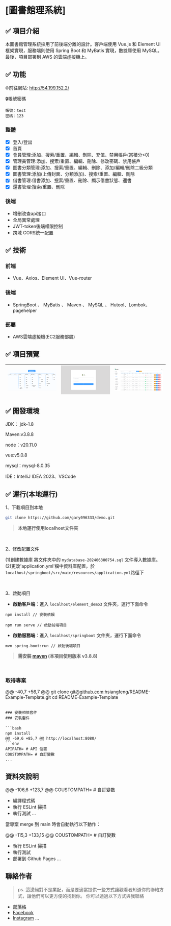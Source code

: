 
# [圖書館理系統]
## 	:white_check_mark: 項目介紹
本圖書館管理系統採用了前後端分離的設計。客戶端使用 Vue.js 和 Element UI 框架實現，服務端則使用 Spring Boot 和 MyBatis 實現，數據庫使用 MySQL。最後，項目部署到 AWS 的雲端虛擬機上。
## :white_check_mark: 功能

:globe_with_meridians:前往網站: http://54.199.152.2/

:lock:帳號密碼 
```bash
帳號：test
密碼：123
```
### 整體
- [x] 登入/登出
- [x] 首頁
- [x] 會員管理:添加、搜索/重置、編輯、刪除、充值、禁用帳戶(當積分<0)
- [x] 管理員管理:添加、搜索/重置、編輯、刪除、修改密碼、禁用帳戶
- [x] 圖書分類管理:添加、搜索/重置、編輯、刪除、添加/編輯/刪除二級分類
- [x] 圖書管理:添加(上傳封面、分類添加)、搜索/重置、編輯、刪除
- [x] 借書管理:借書添加、搜索/重置、刪除、顯示借書狀態、還書
- [x] 還書管理:搜索/重置、刪除

### 後端
- 增刪改查api接口
- 全局異常處理
- JWT-token後端權限控制
- 跨域 CORS統一配置

## :white_check_mark: 技術

### 前端
- Vue、Axios、Element UI、Vue-router
### 後端
- SpringBoot 、 MyBatis 、 Maven 、 MySQL 、 Hutool、Lombok、pagehelper
### 部屬
- AWS雲端虛擬機(EC2服務部屬)


## 	:white_check_mark: 項目預覽
|<img src = "https://github.com/gary096333/test/blob/master/%E5%9C%96%E6%9B%B8%E7%AE%A1%E7%90%86%E7%B3%BB%E7%B5%B1.png">|<img src="https://github.com/gary096333/test/blob/master/login.png">|<img src="https://github.com/gary096333/test/blob/master/userList.png" >|
|--|--|--|

## 	:white_check_mark: 開發環境

JDK： jdk-1.8

Maven:v3.8.8

node：v20.11.0

vue:v5.0.8

mysql：mysql-8.0.35

IDE：IntelliJ IDEA 2023、VSCode

## 	:white_check_mark: 運行(本地運行)


1、下載項目到本地
```bash
git clone https://github.com/gary096333/demo.git
```
>**本地運行使用localhost文件夾**

<br/>

2、修改配置文件

(1)創建數據庫 將文件夾中的 `mydatabase-202406300754.sql` 文件導入數據庫。
(2)更改'application.yml'檔中資料庫配置，於`localhost/springboot/src/main/resources/application.yml`路徑下

<br/>

3、啟動項目

- **啟動客戶端**：進入 `localhost/element_demo3` 文件夾，運行下面命令

```
npm install // 安裝依賴

npm run serve // 啟動前端項目
```
- **啟動服務端**：進入 `localhost/springboot` 文件夾，運行下面命令

```
mvn spring-boot:run // 啟動後端項目
```
>**需安裝 [maven](https://maven.apache.org/download.cgi) (本項目使用版本 v3.8.8)**

<br/>













### 取得專案

@@ -40,7 +56,7 @@ git clone git@github.com:hsiangfeng/README-Example-Template.git
cd README-Example-Template
```

### 安裝相依套件
### 安裝套件

```bash
npm install
@@ -69,6 +85,7 @@ http://localhost:8080/
```env
APIPATH= # API 位置
COUSTOMPATH= # 自訂變數
...
```

## 資料夾說明
@@ -106,6 +123,7 @@ COUSTOMPATH= # 自訂變數
- 編譯程式碼
- 執行 ESLint 掃描
- 執行測試
...

當專案 merge 到 main 時會自動執行以下動作：

@@ -115,3 +133,15 @@ COUSTOMPATH= # 自訂變數
- 執行 ESLint 掃描
- 執行測試
- 部署到 Github Pages
...

## 聯絡作者

> ps. 這邊絕對不是業配，而是要適當提供一些方式讓觀看者知道你的聯絡方式，讓他們可以更方便的找到你。
你可以透過以下方式與我聯絡

- [部落格](https://israynotarray.com/)
- [Facebook](https://www.facebook.com/israynotarray)
- [Instagram](https://www.instagram.com/isray_notarray/)
...
